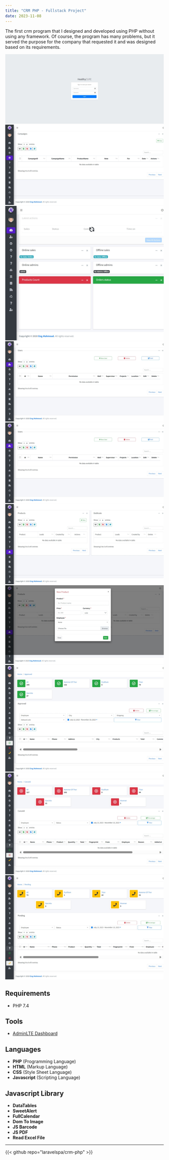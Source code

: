 ```yaml
---
title: "CRM PHP - Fullstack Project"
date: 2023-11-08
---
```

The first crm program that I designed and developed using PHP without using any framework.
Of course, the program has many problems, but it served the purpose for the company that requested it and was designed based on its requirements.

![CRM PHP](/img/portfolio/crm-php/login.jpeg "CRM PHP")
![CRM PHP](/img/portfolio/crm-php/admins.jpeg "CRM PHP")
![CRM PHP](/img/portfolio/crm-php/dashboard.jpeg "CRM PHP")
![CRM PHP](/img/portfolio/crm-php/campaigns.jpeg "CRM PHP")
![CRM PHP](/img/portfolio/crm-php/campaigns.jpeg "CRM PHP")
![CRM PHP](/img/portfolio/crm-php/products.jpeg "CRM PHP")
![CRM PHP](/img/portfolio/crm-php/new_product.jpeg "CRM PHP")
![CRM PHP](/img/portfolio/crm-php/approved_leads.jpeg "CRM PHP")
![CRM PHP](/img/portfolio/crm-php/canceld_leads.jpeg "CRM PHP")
![CRM PHP](/img/portfolio/crm-php/pending_leads.jpeg "CRM PHP")

## Requirements
- PHP 7.4


## Tools
- [AdminLTE Dashboard](https://adminlte.io/)

## Languages
- **PHP** (Programming Language)
- **HTML** (Markup Language)
- **CSS** (Style Sheet Language)
- **Javascript** (Scripting Language)

## Javascript Library
- **DataTables**
- **SweetAlert**
- **FullCalendar**
- **Dom To Image**
- **JS Barcode**
- **JS PDF**
- **Read Excel File**

---

{{< github repo="laravelspa/crm-php" >}}
